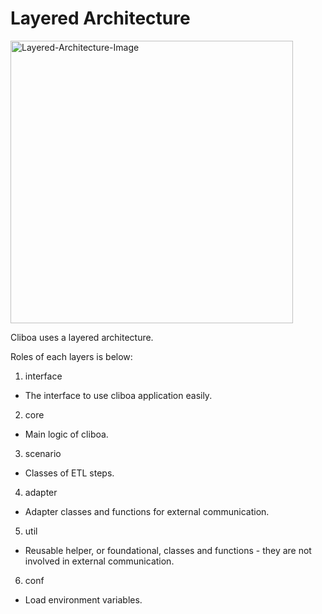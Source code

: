 # Layered Architecture

<img width="452" alt="Layered-Architecture-Image" src="https://github.com/BrainPad/cliboa/refs/heads/master/img/layer.png">

Cliboa uses a layered architecture.

Roles of each layers is below:

1. interface
  * The interface to use cliboa application easily.
2. core
  * Main logic of cliboa.
3. scenario
  * Classes of ETL steps.
4. adapter
  * Adapter classes and functions for external communication.
5. util
  * Reusable helper, or foundational, classes and functions - they are not involved in external communication.
6. conf
  * Load environment variables.
